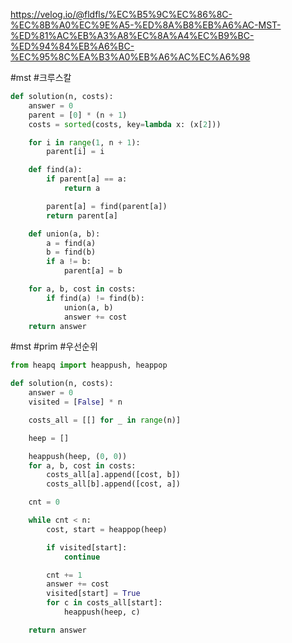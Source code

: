 
https://velog.io/@fldfls/%EC%B5%9C%EC%86%8C-%EC%8B%A0%EC%9E%A5-%ED%8A%B8%EB%A6%AC-MST-%ED%81%AC%EB%A3%A8%EC%8A%A4%EC%B9%BC-%ED%94%84%EB%A6%BC-%EC%95%8C%EA%B3%A0%EB%A6%AC%EC%A6%98

#mst #크루스칼 
```python
def solution(n, costs):
    answer = 0
    parent = [0] * (n + 1)
    costs = sorted(costs, key=lambda x: (x[2]))

    for i in range(1, n + 1):
        parent[i] = i

    def find(a):
        if parent[a] == a:
            return a

        parent[a] = find(parent[a])
        return parent[a]

    def union(a, b):
        a = find(a)
        b = find(b)
        if a != b:
            parent[a] = b

    for a, b, cost in costs:
        if find(a) != find(b):
            union(a, b)
            answer += cost
    return answer
```

#mst #prim #우선순위 

```python
from heapq import heappush, heappop

def solution(n, costs):
    answer = 0
    visited = [False] * n

    costs_all = [[] for _ in range(n)]

    heep = []

    heappush(heep, (0, 0))
    for a, b, cost in costs:
        costs_all[a].append([cost, b])
        costs_all[b].append([cost, a])

    cnt = 0

    while cnt < n:
        cost, start = heappop(heep)

        if visited[start]:
            continue

        cnt += 1
        answer += cost
        visited[start] = True
        for c in costs_all[start]:
            heappush(heep, c)

    return answer
```